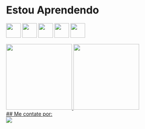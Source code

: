  # Estou Aprendendo
<img src="https://cdn.jsdelivr.net/gh/devicons/devicon/icons/html5/html5-original-wordmark.svg" width="40" height="40" /> <img src="https://cdn.jsdelivr.net/gh/devicons/devicon/icons/css3/css3-original-wordmark.svg" width="40" height="40" /> <img src="https://cdn.jsdelivr.net/gh/devicons/devicon/icons/javascript/javascript-original.svg"  width="40" height="40"/> <img src="https://cdn.jsdelivr.net/gh/devicons/devicon/icons/php/php-original.svg" width="40" height="40" /> <img src="https://cdn.jsdelivr.net/gh/devicons/devicon/icons/mysql/mysql-original-wordmark.svg"  width="40" height="40"/>
<div>
<a href="https://github.com/Allisonfreittass">
<img height="180em" src="https://github-readme-stats.vercel.app/api/top-langs/?username=Allisonfreittass&layout=compact&langs_count=7&theme=dracula"/>
<img height="180em" src="https://github-readme-stats.vercel.app/api?username=Allisonfreittass&show_icons=true&theme=dracula&include_all_commits=true&count_private=true"/>
</div>
 ## Me contate por:
<div>
<a href = "mailto:contato@allison.freitas@alunos.unis.edu.br"><img src="https://img.shields.io/badge/Gmail-D14836?style=for-the-badge&logo=gmail&logoColor=white" target="_blank"></a></div>

          


          
